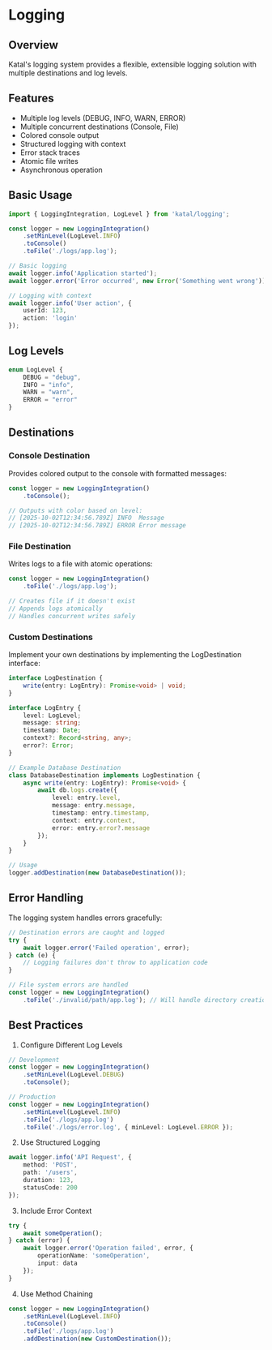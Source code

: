 # Logging

## Overview
Katal's logging system provides a flexible, extensible logging solution with multiple destinations and log levels.

## Features
- Multiple log levels (DEBUG, INFO, WARN, ERROR)
- Multiple concurrent destinations (Console, File)
- Colored console output
- Structured logging with context
- Error stack traces
- Atomic file writes
- Asynchronous operation

## Basic Usage

```typescript
import { LoggingIntegration, LogLevel } from 'katal/logging';

const logger = new LoggingIntegration()
    .setMinLevel(LogLevel.INFO)
    .toConsole()
    .toFile('./logs/app.log');

// Basic logging
await logger.info('Application started');
await logger.error('Error occurred', new Error('Something went wrong'));

// Logging with context
await logger.info('User action', {
    userId: 123,
    action: 'login'
});
```

## Log Levels

```typescript
enum LogLevel {
    DEBUG = "debug",
    INFO = "info",
    WARN = "warn",
    ERROR = "error"
}
```

## Destinations

### Console Destination
Provides colored output to the console with formatted messages:

```typescript
const logger = new LoggingIntegration()
    .toConsole();

// Outputs with color based on level:
// [2025-10-02T12:34:56.789Z] INFO  Message
// [2025-10-02T12:34:56.789Z] ERROR Error message
```

### File Destination
Writes logs to a file with atomic operations:

```typescript
const logger = new LoggingIntegration()
    .toFile('./logs/app.log');

// Creates file if it doesn't exist
// Appends logs atomically
// Handles concurrent writes safely
```

### Custom Destinations
Implement your own destinations by implementing the LogDestination interface:

```typescript
interface LogDestination {
    write(entry: LogEntry): Promise<void> | void;
}

interface LogEntry {
    level: LogLevel;
    message: string;
    timestamp: Date;
    context?: Record<string, any>;
    error?: Error;
}

// Example Database Destination
class DatabaseDestination implements LogDestination {
    async write(entry: LogEntry): Promise<void> {
        await db.logs.create({
            level: entry.level,
            message: entry.message,
            timestamp: entry.timestamp,
            context: entry.context,
            error: entry.error?.message
        });
    }
}

// Usage
logger.addDestination(new DatabaseDestination());
```

## Error Handling
The logging system handles errors gracefully:

```typescript
// Destination errors are caught and logged
try {
    await logger.error('Failed operation', error);
} catch (e) {
    // Logging failures don't throw to application code
}

// File system errors are handled
const logger = new LoggingIntegration()
    .toFile('./invalid/path/app.log'); // Will handle directory creation errors
```

## Best Practices

1. Configure Different Log Levels
```typescript
// Development
const logger = new LoggingIntegration()
    .setMinLevel(LogLevel.DEBUG)
    .toConsole();

// Production
const logger = new LoggingIntegration()
    .setMinLevel(LogLevel.INFO)
    .toFile('./logs/app.log')
    .toFile('./logs/error.log', { minLevel: LogLevel.ERROR });
```

2. Use Structured Logging
```typescript
await logger.info('API Request', {
    method: 'POST',
    path: '/users',
    duration: 123,
    statusCode: 200
});
```

3. Include Error Context
```typescript
try {
    await someOperation();
} catch (error) {
    await logger.error('Operation failed', error, {
        operationName: 'someOperation',
        input: data
    });
}
```

4. Use Method Chaining
```typescript
const logger = new LoggingIntegration()
    .setMinLevel(LogLevel.INFO)
    .toConsole()
    .toFile('./logs/app.log')
    .addDestination(new CustomDestination());
```
